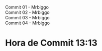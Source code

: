 Commit 01 - Mrbiggo <br>
Commit 02 - Mrbiggo<br>	
Commit 03 - Mrbiggo <br>
Commit 04 - Mrbiggo <br>
<h1>Hora de Commit 13:13</h1>
